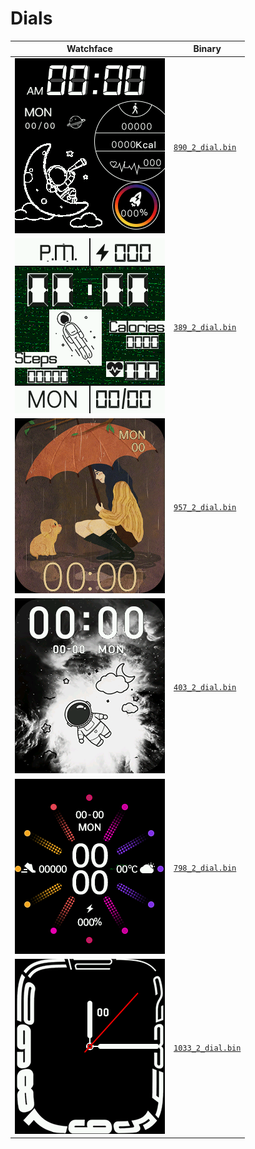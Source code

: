 # Dials 

 | Watchface | Binary |  
 | -- | -- |  
 | ![watchface](890_2_dial.png?raw=true "watchface") | [`890_2_dial.bin`](https://github.com/fbiego/watch-face-wearfit/raw/main/dials/others/890_2_dial.bin) |  
 | ![watchface](389_2_dial.png?raw=true "watchface") | [`389_2_dial.bin`](https://github.com/fbiego/watch-face-wearfit/raw/main/dials/others/389_2_dial.bin) |  
 | ![watchface](957_2_dial.png?raw=true "watchface") | [`957_2_dial.bin`](https://github.com/fbiego/watch-face-wearfit/raw/main/dials/others/957_2_dial.bin) |  
 | ![watchface](403_2_dial.png?raw=true "watchface") | [`403_2_dial.bin`](https://github.com/fbiego/watch-face-wearfit/raw/main/dials/others/403_2_dial.bin) |  
 | ![watchface](798_2_dial.png?raw=true "watchface") | [`798_2_dial.bin`](https://github.com/fbiego/watch-face-wearfit/raw/main/dials/others/798_2_dial.bin) |  
 | ![watchface](1033_2_dial.png?raw=true "watchface") | [`1033_2_dial.bin`](https://github.com/fbiego/watch-face-wearfit/raw/main/dials/others/1033_2_dial.bin) |  
